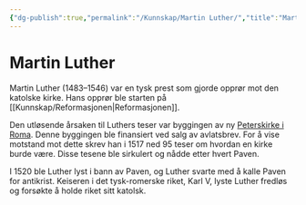 ```yaml
---
{"dg-publish":true,"permalink":"/Kunnskap/Martin Luther/","title":"Martin Luther","tags":["historie"]}
---
```



# Martin Luther
Martin Luther (1483–1546) var en tysk prest som gjorde opprør mot den katolske kirke. Hans opprør ble starten på [[Kunnskap/Reformasjonen\|Reformasjonen]]. 

Den utløsende årsaken til Luthers teser var byggingen av ny [Peterskirke i Roma](https://en.m.wikipedia.org/wiki/St._Peter%27s_Basilica). Denne byggingen ble finansiert ved salg av avlatsbrev. For å vise motstand mot dette skrev han i 1517 ned 95 teser om hvordan en kirke burde være. Disse tesene ble sirkulert og nådde etter hvert Paven. 

I 1520 ble Luther lyst i bann av Paven, og Luther svarte med å kalle Paven for antikrist. Keiseren i det tysk-romerske riket, Karl V, lyste Luther fredløs og forsøkte å holde riket sitt katolsk.

